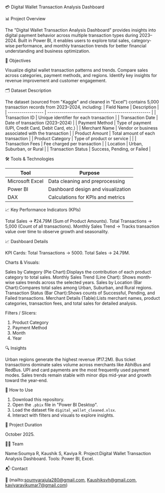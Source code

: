💳 Digital Wallet Transaction Analysis Dashboard

📊 Project Overview

The "Digital Wallet Transaction Analysis Dashboard" provides insights into digital payment behavior across multiple transaction types during 2023–2024.
Built in Power BI, it enables users to explore total sales, category-wise performance, and monthly transaction trends for better financial understanding and business optimization.

🎯 Objectives

Visualize digital wallet transaction patterns and trends.
Compare sales across categories, payment methods, and regions.
Identify key insights for revenue improvement and customer engagement.

🗂️ Dataset Description

The dataset (sourced from "Kaggle" and cleaned in "Excel") contains 5,000 transaction records from 2023–2024, including:
| Field Name         | Description                                          |
| ------------------ | ---------------------------------------------------- |
| Transaction ID     | Unique identifier for each transaction               |
| Transaction Date   | Date of transaction (2023–2024)                      |
| Payment Method     | Type of payment (UPI, Credit Card, Debit Card, etc.) |
| Merchant Name      | Vendor or business associated with the transaction   |
| Product Amount     | Total amount of each transaction                     |
| Product Category   | Type of product or service                           |                    |
| Transaction Fees   | Fee charged per transaction                          |
| Location           | Urban, Suburban, or Rural                            |
| Transaction Status | Success, Pending, or Failed                          |

🛠️ Tools & Technologies

| Tool                | Purpose                            |
| ------------------- | ---------------------------------- |
| Microsoft Excel     | Data cleaning and preprocessing    |
| Power BI            | Dashboard design and visualization |
| DAX                 | Calculations for KPIs and metrics  |

📈 Key Performance Indicators (KPIs)

Total Sales → ₹24.79M (Sum of Product Amounts).
Total Transactions → 5,000 (Count of all transactions).
Monthly Sales Trend → Tracks transaction value over time to observe growth and seasonality.

📈 Dashboard Details

KPI Cards:
Total Transactions → 5000.
Total Sales → 24.79M.  

Charts & Visuals:

Sales by Category (Pie Chart):Displays the contribution of each product category to total sales.
Monthly Sales Trend (Line Chart): Shows month-wise sales trends across the selected years.
Sales by Location (Bar Chart):Compares total sales among Urban, Suburban, and Rural regions.
Transaction Status (Bar Chart):Shows counts of Successful, Pending, and Failed transactions.
Merchant Details (Table):Lists merchant names, product categories, transaction fees, and total sales for detailed analysis.

Filters / Slicers:

1. Product Category
2. Payment Method
3. Month
4. Year

🔍 Insights

Urban regions generate the highest revenue (₹17.2M).
Bus ticket transactions dominate sales volume across merchants like AbhiBus and RedBus.
UPI and card payments are the most frequently used payment modes.
Sales trends remain stable with minor dips mid-year and growth toward the year-end.

🚀 How to Use

1. Download this repository.
2. Open the `.pbix` file in "Power BI Desktop".
3. Load the dataset file `digital_wallet_cleaned.xlsx`.
4. Interact with filters and visuals to explore insights.

📅 Project Duration

October 2025.

👩‍💻 Team

Name:Soumya R, Kaushik S, Kaviya R.
Project:Digital Wallet Transaction Analysis Dashboard.
Tools: Power BI, Excel.

📬 Contact

📧 (mailto:soumyarajula280@gmail.com,
Kaushiksvh@gmail.com,
kaviyaravikumar7@gmail.com)


